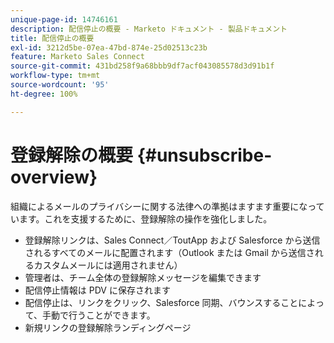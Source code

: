 ```yaml
---
unique-page-id: 14746161
description: 配信停止の概要 - Marketo ドキュメント - 製品ドキュメント
title: 配信停止の概要
exl-id: 3212d5be-07ea-47bd-874e-25d02513c23b
feature: Marketo Sales Connect
source-git-commit: 431bd258f9a68bbb9df7acf043085578d3d91b1f
workflow-type: tm+mt
source-wordcount: '95'
ht-degree: 100%

---
```


# 登録解除の概要 {#unsubscribe-overview}

組織によるメールのプライバシーに関する法律への準拠はますます重要になっています。これを支援するために、登録解除の操作を強化しました。

* 登録解除リンクは、Sales Connect／ToutApp および Salesforce から送信されるすべてのメールに配置されます（Outlook または Gmail から送信されるカスタムメールには適用されません）
* 管理者は、チーム全体の登録解除メッセージを編集できます
* 配信停止情報は PDV に保存されます
* 配信停止は、リンクをクリック、Salesforce 同期、バウンスすることによって、手動で行うことができます。
* 新規リンクの登録解除ランディングページ
